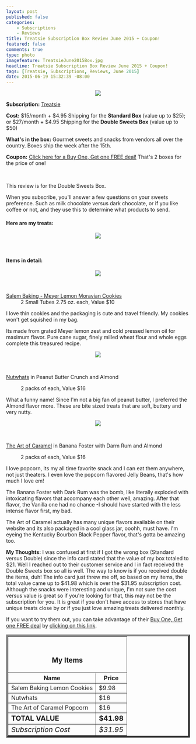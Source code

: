 ```yaml
---
layout: post
published: false
categories: 
    - Subscriptions
    - Reviews
title: Treatsie Subscription Box Review June 2015 + Coupon!
featured: false
comments: true
type: photo
imagefeature: TreatsieJune2015Box.jpg
headline: Treatsie Subscription Box Review June 2015 + Coupon!
tags: [Treatsie, Subscriptions, Reviews, June 2015]
date: 2015-06-19 15:32:39 -08:00
---
```


<center><img src='/images/TreatsieJune2015Box.jpg'></center>
<p><b>Subscription:</b> <a href="http://www.shareasale.com/r.cfm?b=571061&u=1115177&m=51428&urllink=&afftrack=" target="_blank">Treatsie</a></p>
<p><b>Cost:</b> $15/month + $4.95 Shipping for the <b>Standard Box</b> (value up to $25); or $27/month + $4.95 Shipping for the <b>Double Sweets Box</b> (value up to $50)</p>
<p><b>What's in the box:</b> Gourmet sweets and snacks from vendors all over the country. Boxes ship the week after the 15th.</p>
<p><b>Coupon:</b> <a href="http://www.shareasale.com/r.cfm?b=728073&u=1115177&m=51428&urllink=&afftrack=">Click here for a Buy One, Get one FREE deal!</a> That's 2 boxes for the price of one!</p>
<br>

<p><i class="icon-arrow-right"></i>This review is for the Double Sweets Box.</p>

<p>When you subscribe, you'll answer a few questions on your sweets preference. Such as milk chocolate versus dark chocolate, or if you like coffee or not, and they use this to determine what products to send.</p>

<H4>Here are my treats:</H4>

<p><center><img src='/images/TreatsieJune2015Items.jpg'></center></p>
<br>

<H4>Items in detail:</H4>

<p><center><img src='/images/TreatsieJune2015Cookies.jpg'></center></p>
<br>

<DL>
<DT><a href="http://www.salembaking.com/item/le988927/s-moravian-cookies-meyer-lemon/" target="_blank">Salem Baking - Meyer Lemon Moravian Cookies</a></DT>
<DD>2 Small Tubes 2.75 oz. each, Value $10</DD>
</DL>

<p>I love thin cookies and the packaging is cute and travel friendly. My cookies won't get squished in my bag.</p>
<p>Its made from grated Meyer lemon zest and cold pressed lemon oil for maximum flavor. Pure cane sugar, finely milled wheat flour and whole eggs complete this treasured recipe.</p>

<p><center><img src='/images/TreatsieJune2015Nutwhats.jpg'></center></p>
<br>

<DL>
<DT><a href="http://www.nutwhats.com" target="_blank">Nutwhats</a> in Peanut Butter Crunch and Almond</p>
<DD>2 packs of each, Value $16</DD>
</DL>

<p>What a funny name! Since I'm not a big fan of peanut butter, I preferred the Almond flavor more. These are bite sized treats that are soft, buttery and very nutty.</p>

<p><center><img src='/images/TreatsieJune2015Popcorn.jpg'></center></p>
<br>

<DL>
<DT><a href="http://www.theartofcaramel.com" target="_blank">The Art of Caramel</a> in Banana Foster with Darm Rum and Almond</p>
<DD>2 packs of each, Value $16</DD>
</DL>

<p>I love popcorn, its my all time favorite snack and I can eat them anywhere, not just theaters. I even love the popcorn flavored Jelly Beans, that's how much I love em!</p>
<p>The Banana Foster with Dark Rum was the bomb, like literally exploded with intoxicating flavors that accompany each other well, amazing. After that flavor, the Vanilla one had no chance -I should have started with the less intense flavor first, my bad.</p>
<p>The Art of Caramel actually has many unique flavors available on their website and its also packaged in a cool glass jar, ooohh, must have. I'm eyeing the Kentucky Bourbon Black Pepper flavor, that's gotta be amazing too.</p>

<p><i class="icon-exclamation-sign"></i><b> My Thoughts:</b> I was confused at first if I got the wrong box (Standard versus Double) since the info card stated that the value of my box totaled to $21. Well I reached out to their customer service and I in fact received the Double Sweets box so all is well. The way to know is if you received double the items, duh! The info card just threw me off, so based on my items, the total value came up to $41.98 which is over the $31.95 subscription cost. Although the snacks were interesting and unique, I'm not sure the cost versus value is great so if you're looking for that, this may not be the subscription for you. It is great if you don't have access to stores that have unique treats close by or if you just love amazing treats delivered monthly.</p>

<p>If you want to try them out, you can take advantage of their <a href="http://www.shareasale.com/r.cfm?b=728073&u=1115177&m=51428&urllink=&afftrack=" target="_blank">Buy One, Get one FREE deal</a> by <a href="http://www.shareasale.com/r.cfm?b=728073&u=1115177&m=51428&urllink=&afftrack=" target="_blank">clicking on this link</a>.</p>

<TABLE  BORDER="5">
   <TR>
      <TH COLSPAN="2">
         <H3><BR><center>My Items</center></H3>
      </TH>
   </TR>
      <TH>Name</TH>
      <TH>Price</TH>
  <TR>
      <TD>Salem Baking Lemon Cookies</TD>
      <TD>$9.98</TD>
   </TR>
   <TR>
      <TD>Nutwhats</TD>
      <TD>$16</TD>
   </TR>
   <TR>
      <TD>The Art of Caramel Popcorn</TD>
      <TD>$16</TD>
   </TR>
   <TR>
      <TD><b><big>TOTAL VALUE</big></b></TD>
      <TD><b><big>$41.98</big></b></TD>
   </TR>
   <TR>
      <TD><i><big>Subscription Cost</big></i></TD>
      <TD><i><big>$31.95</big></i></TD>
   </TR>
</TABLE>
